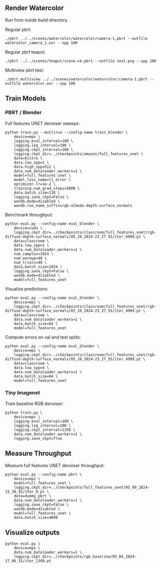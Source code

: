 ## Render Watercolor


Run from inside build directory.

Regular pbrt:

```
./pbrt ../../scenes/watercolor/watercolor/camera-1.pbrt --outfile watercolor_camera_1.exr --spp 100
```

Regular pbrt teapot:

```
./pbrt ../../scenes/teapot/scene-v4.pbrt --outfile test.png --spp 100
```

Multiview pbrt test:

```
./pbrt_multiview ../../scenes/watercolor/watercolor/camera-1.pbrt --outfile watercolor.exr --spp 100
```

## Train Models

### PBRT / Blender

Full features UNET denoiser sweeps:

```
python train.py --multirun --config-name train_blender \
    device=mps \
    logging.eval_interval=100 \
    logging.log_interval=100 \
    logging.ckpt_interval=100 \
    logging.ckpt_dir=../checkpoints/amazon/full_features_unet \
    data=bistro \
    data.low_spp=1 \
    data.high_spp=512 \
    data.num_dataloader_workers=1 \
    model=full_features_unet \
    model.loss_name=l1_error \
    optimizer.lr=1e-2 \
    training.num_grad_steps=5000 \
    data.batch_size=128 \
    logging.save_ckpt=False \
    wandb.mode=disabled \
    wandb.run_name_suffix=rgb-albedo-depth-surface_normals
```

Benchmark throughput:

```
python eval.py --config-name eval_blender \
    device=cuda \
    logging.ckpt_dir=../checkpoints/classroom/full_features_unet/rgb-diffuse-depth-surface_normals/05_28_2024-23_27_55/iter_4999.pt \
    data=classroom \
    data.low_spp=1 \
    data.num_dataloader_workers=1 \
    num_samples=1024 \
    num_warmup=40 \
    num_trials=40 \
    data.batch_size=1024 \
    logging.save_ckpt=False \
    wandb.mode=disabled \
    model=full_features_unet
```

Visualize predictions:

```
python eval.py --config-name eval_blender \
    device=mps \
    logging.ckpt_dir=../checkpoints/classroom/full_features_unet/rgb-diffuse-depth-surface_normals/05_28_2024-23_27_55/iter_4999.pt \
    data=classroom \
    data.num_dataloader_workers=1 \
    data.batch_size=64 \
    model=full_features_unet
```

Compute errors on val and test splits:

```
python eval.py --config-name eval_blender \
    device=mps \
    logging.ckpt_dir=../checkpoints/classroom/full_features_unet/rgb-diffuse-depth-surface_normals/05_28_2024-23_27_55/iter_4999.pt \
    data=classroom \
    data.low_spp=4 \
    data.num_dataloader_workers=1 \
    data.batch_size=64 \
    model=full_features_unet
```


### Tiny Imagenet

Train baseline RGB denoiser:

```
python train.py \
    device=mps \
    logging.eval_interval=100 \
    logging.log_interval=100 \
    logging.ckpt_interval=1350 \
    data.num_dataloader_workers=1 \
    logging.save_ckpt=True
```

## Measure Throughput

Measure full features UNET denoiser throughput:

```
python eval.py --config-name pbrt \
    device=mps \
    model=full_features_unet \
    logging.ckpt_dir=../checkpoints/full_features_unet/05_09_2024-15_39_42/iter_9.pt \
    data=dummy_pbrt \
    data.num_dataloader_workers=1 \
    logging.save_ckpt=False \
    wandb.mode=disabled \
    model=full_features_unet \
    data.batch_size=4000
```

## Visualize outputs

```
python eval.py \
    device=mps \
    data.num_dataloader_workers=1 \
    logging.ckpt_dir=../checkpoints/rgb_baseline/05_04_2024-17_06_31/iter_1349.pt
```